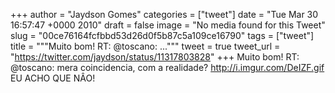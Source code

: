 
+++
author = "Jaydson Gomes"
categories = ["tweet"]
date = "Tue Mar 30 16:57:47 +0000 2010"
draft = false
image = "No media found for this Tweet"
slug = "00ce76164fcfbbd53d26d0f5b87c5a109ce16790"
tags = ["tweet"]
title = """Muito bom! RT: @toscano: ..."""
tweet = true
tweet_url = "https://twitter.com/jaydson/status/11317803828"
+++
Muito bom! RT: @toscano: mera coincidencia, com a realidade? http://i.imgur.com/DeIZF.gif EU ACHO QUE NÂO!
